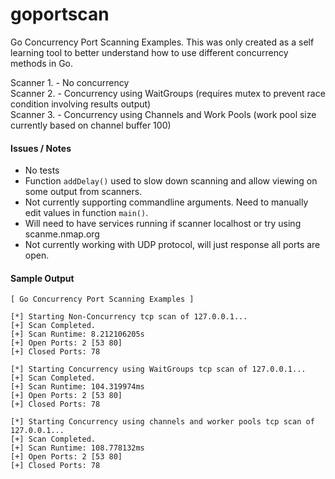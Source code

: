 # goportscan
Go Concurrency Port Scanning Examples. This was only created as a self learning tool to better understand how to use different concurrency methods in Go. 

Scanner 1. - No concurrency  
Scanner 2. - Concurrency using WaitGroups (requires mutex to prevent race condition involving results output)  
Scanner 3. - Concurrency using Channels and Work Pools (work pool size currently based on channel buffer 100)

#### Issues / Notes
- No tests
- Function `addDelay()` used to slow down scanning and allow viewing on some output from scanners.
- Not currently supporting commandline arguments. Need to manually edit values in function `main()`.
- Will need to have services running if scanner localhost or try using scanme.nmap.org
- Not currently working with UDP protocol, will just response all ports are open.

#### Sample Output
```
[ Go Concurrency Port Scanning Examples ]

[*] Starting Non-Concurrency tcp scan of 127.0.0.1...
[+] Scan Completed.
[+] Scan Runtime: 8.212106205s
[+] Open Ports: 2 [53 80]
[+] Closed Ports: 78

[*] Starting Concurrency using WaitGroups tcp scan of 127.0.0.1...
[+] Scan Completed.
[+] Scan Runtime: 104.319974ms
[+] Open Ports: 2 [53 80]
[+] Closed Ports: 78

[*] Starting Concurrency using channels and worker pools tcp scan of 127.0.0.1...
[+] Scan Completed.
[+] Scan Runtime: 108.778132ms
[+] Open Ports: 2 [53 80]
[+] Closed Ports: 78
```
